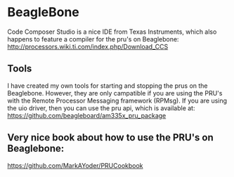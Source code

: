 # BeagleBone
Code Composer Studio is a nice IDE from Texas Instruments, which also happens to feature a compiler for the pru's on Beaglebone:
http://processors.wiki.ti.com/index.php/Download_CCS

## Tools
I have created my own tools for starting and stopping the prus on the Beaglebone. However, they are only campatible if you are using the PRU's with the Remote Processor Messaging framework (RPMsg). If you are using the uio driver, then you can use the pru api, which is available at:
https://github.com/beagleboard/am335x_pru_package

## Very nice book about how to use the PRU's on Beaglebone:
https://github.com/MarkAYoder/PRUCookbook 
